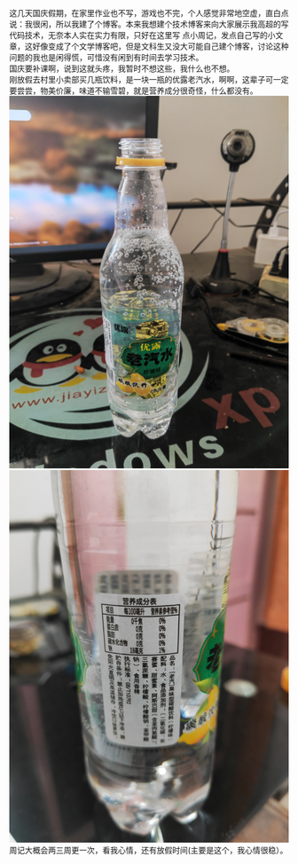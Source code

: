 这几天国庆假期，在家里作业也不写，游戏也不完，个人感觉非常地空虚，直白点说：我很闲，所以我建了个博客。本来我想建个技术博客来向大家展示我高超的写代码技术，无奈本人实在实力有限，只好在这里写
点小周记，发点自己写的小文章，这好像变成了个文学博客吧，但是文科生又没大可能自己建个博客，讨论这种问题的我也是闲得慌，可惜没有闲到有时间去学习技术。  
国庆要补课啊，说到这就头疼，我暂时不想这些，我什么也不想。  
刚放假去村里小卖部买几瓶饮料，是一块一瓶的优露老汽水，啊啊，这辈子可一定要尝尝，物美价廉，味道不输雪碧，就是营养成分很奇怪，什么都没有。  
![老汽水1](/_posts/IMG_20220618_145837.jpg "正面")  
![老汽水2](/_posts/IMG_20221003_210437.jpg "反面")  
周记大概会两三周更一次，看我心情，还有放假时间(主要是这个，我心情很稳）。
